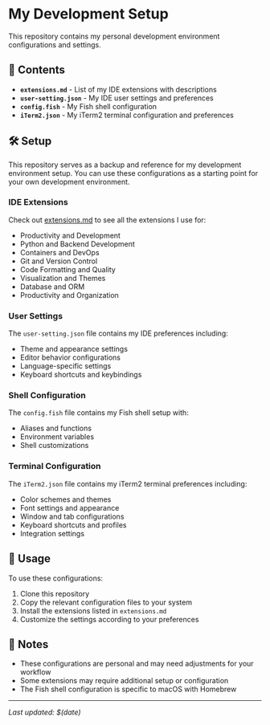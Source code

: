 # My Development Setup

This repository contains my personal development environment configurations and settings.

## 📁 Contents

- **`extensions.md`** - List of my IDE extensions with descriptions
- **`user-setting.json`** - My IDE user settings and preferences
- **`config.fish`** - My Fish shell configuration
- **`iTerm2.json`** - My iTerm2 terminal configuration and preferences

## 🛠️ Setup

This repository serves as a backup and reference for my development environment setup. You can use these configurations as a starting point for your own development environment.

### IDE Extensions

Check out [extensions.md](./extensions.md) to see all the extensions I use for:
- Productivity and Development
- Python and Backend Development
- Containers and DevOps
- Git and Version Control
- Code Formatting and Quality
- Visualization and Themes
- Database and ORM
- Productivity and Organization

### User Settings

The `user-setting.json` file contains my IDE preferences including:
- Theme and appearance settings
- Editor behavior configurations
- Language-specific settings
- Keyboard shortcuts and keybindings

### Shell Configuration

The `config.fish` file contains my Fish shell setup with:
- Aliases and functions
- Environment variables
- Shell customizations

### Terminal Configuration

The `iTerm2.json` file contains my iTerm2 terminal preferences including:
- Color schemes and themes
- Font settings and appearance
- Window and tab configurations
- Keyboard shortcuts and profiles
- Integration settings

## 🔧 Usage

To use these configurations:

1. Clone this repository
2. Copy the relevant configuration files to your system
3. Install the extensions listed in `extensions.md`
4. Customize the settings according to your preferences

## 📝 Notes

- These configurations are personal and may need adjustments for your workflow
- Some extensions may require additional setup or configuration
- The Fish shell configuration is specific to macOS with Homebrew

---

*Last updated: $(date)* 